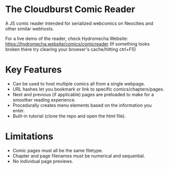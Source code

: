 # The Cloudburst Comic Reader
A JS comic reader intended for serialized webcomics on Neocities and other similar webhosts.

For a live demo of the reader, check Hydromecha.Website: https://hydromecha.website/comics/comicreader
(If something looks broken there try clearing your browser's cache/hitting ctrl+F5)

# Key Features
- Can be used to host multiple comics all from a single webpage.
- URL hashes let you bookmark or link to specific comics/chapters/pages.
- Next and previous (if applicable) pages are preloaded to make for a smoother reading experience.
- Procedurally creates menu elements based on the information you enter.
- Built-in tutorial (clone the repo and open the html file).

# Limitations
- Comic pages must all be the same filetype.
- Chapter and page filenames must be numerical and sequential.
- No individual page previews.
